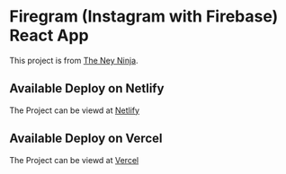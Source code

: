 # Firegram (Instagram with Firebase) React App

This project is from [The Ney Ninja](https://www.youtube.com/watch?v=vUe91uOx7R0).

## Available Deploy on Netlify

The Project can be viewd at [Netlify](https://insta-firebase.netlify.app/)

## Available Deploy on Vercel

The Project can be viewd at [Vercel](https://firegram-eta.vercel.app/)
